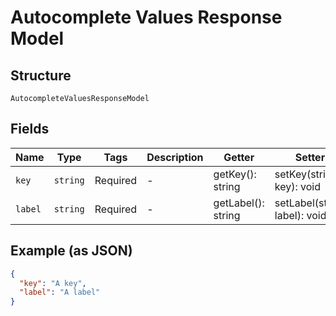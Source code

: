 
# Autocomplete Values Response Model

## Structure

`AutocompleteValuesResponseModel`

## Fields

| Name | Type | Tags | Description | Getter | Setter |
|  --- | --- | --- | --- | --- | --- |
| `key` | `string` | Required | - | getKey(): string | setKey(string key): void |
| `label` | `string` | Required | - | getLabel(): string | setLabel(string label): void |

## Example (as JSON)

```json
{
  "key": "A key",
  "label": "A label"
}
```

